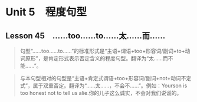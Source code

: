 ﻿ # Unit 5　程度句型
 ## Lesson 45　……too……to……太……而……
 
> 句型“……too……to……”的标准形式是“主语+谓语+too+形容词/副词+to+动词原形”，是肯定形式表示否定含义的程度句型。翻译为“太……而不能……”。

> 与本句型相对的句型是“主语+肯定式谓语+too+形容词/副词+not+动词不定式”，属于双重否定。翻译为“……太……，不会不……”。例如：Yourson is too honest not to tell us alie.你的儿子这么诚实，不会对我们说谎的。


 